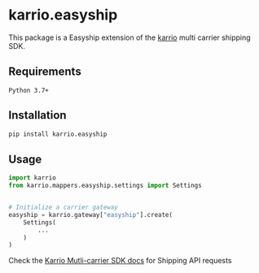 
# karrio.easyship

This package is a Easyship extension of the [karrio](https://pypi.org/project/karrio) multi carrier shipping SDK.

## Requirements

`Python 3.7+`

## Installation

```bash
pip install karrio.easyship
```

## Usage

```python
import karrio
from karrio.mappers.easyship.settings import Settings


# Initialize a carrier gateway
easyship = karrio.gateway["easyship"].create(
    Settings(
        ...
    )
)
```

Check the [Karrio Mutli-carrier SDK docs](https://docs.karrio.io) for Shipping API requests
